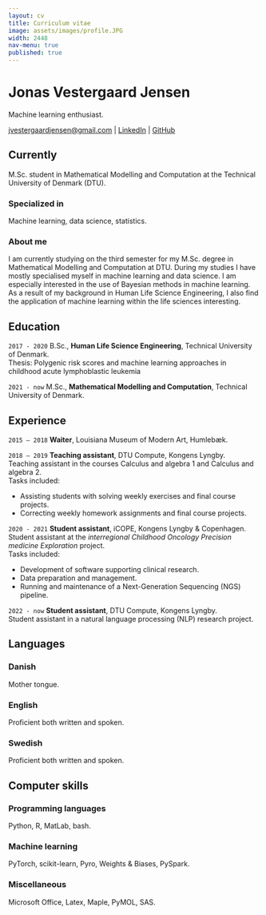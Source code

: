 ```yaml
---
layout: cv
title: Curriculum vitae
image: assets/images/profile.JPG
width: 2448
nav-menu: true
published: true
---
```

# Jonas Vestergaard Jensen
Machine learning enthusiast.

<div id="webaddress">
<a href="mailto:jvestergaardjensen@gmail.com">jvestergaardjensen@gmail.com</a>
| <a href="https://www.linkedin.com/in/jonas-vestergaard-j-b8b5b3156/">LinkedIn</a>
| <a href="https://github.com/jonasvj">GitHub</a>
</div>


## Currently

M.Sc. student in Mathematical Modelling and Computation at the Technical University of Denmark (DTU).

### Specialized in

Machine learning, data science, statistics. 


### About me

I am currently studying on the third semester for my M.Sc. degree in Mathematical Modelling and Computation at DTU. During my studies I have mostly specialised myself in machine learning and data science. I am especially interested in the use of Bayesian methods in machine learning. As a result of my background in Human Life Science Engineering, I also find the application of machine learning within the life sciences interesting.


## Education

`2017 - 2020`
B.Sc., __Human Life Science Engineering__, Technical University of Denmark.<br>
Thesis: Polygenic risk scores and machine learning approaches in childhood acute lymphoblastic leukemia

`2021 - now`
M.Sc., __Mathematical Modelling and Computation__, Technical University of Denmark.


## Experience
`2015 – 2018`
__Waiter__, Louisiana Museum of Modern Art, Humlebæk.

`2018 – 2019`
__Teaching assistant__, DTU Compute, Kongens Lyngby.<br>
Teaching assistant in the courses Calculus and algebra 1 and Calculus and algebra 2.<br>
Tasks included:
- Assisting students with solving weekly exercises and final course projects.
- Correcting weekly homework assignments and final course projects.

`2020 - 2021`
__Student assistant__, iCOPE, Kongens Lyngby & Copenhagen.<br>
Student assistant at the *interregional Childhood Oncology Precision medicine Exploration* project.<br>
Tasks included:
- Development of software supporting clinical research.
- Data preparation and management.
- Running and maintenance of a Next-Generation Sequencing (NGS) pipeline.

`2022 - now`
__Student assistant__, DTU Compute, Kongens Lyngby.<br>
Student assistant in a natural language processing (NLP) research project.

## Languages

### Danish

Mother tongue.

### English
Proficient both written and spoken.

### Swedish
Proficient both written and spoken.

## Computer skills

### Programming languages
Python, R, MatLab, bash.

### Machine learning
PyTorch, scikit-learn, Pyro, Weights & Biases, PySpark.

### Miscellaneous
Microsoft Office, Latex, Maple, PyMOL, SAS.

<!-- ### Footer

Last updated: April 2022 -->